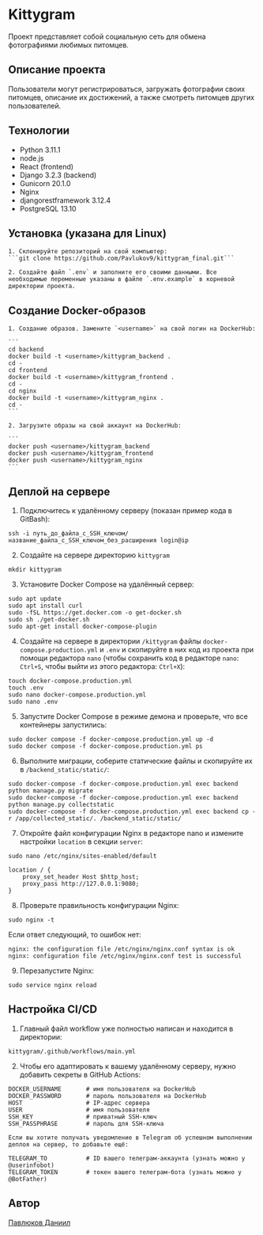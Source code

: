 # Kittygram

Проект представляет собой социальную сеть для обмена фотографиями любимых питомцев.

## Описание проекта

Пользователи могут регистрироваться, загружать фотографии своих питомцев, описание их достижений, а также смотреть питомцев других пользователей.

## Технологии

- Python 3.11.1
- node.js 
- React (frontend) 
- Django 3.2.3 (backend) 
- Gunicorn 20.1.0
- Nginx
- djangorestframework 3.12.4
- PostgreSQL 13.10

## Установка (указана для Linux)

    1. Склонируйте репозиторий на свой компьютер:
    ```git clone https://github.com/Pavlukov9/kittygram_final.git```

    2. Создайте файл `.env` и заполните его своими данными. Все необходимые переменные указаны в файле `.env.example` в корневой директории проекта.

## Создание Docker-образов

    1. Создание образов. Замените `<username>` на свой логин на DockerHub:

    ```
    cd backend
    docker build -t <username>/kittygram_backend .
    cd -
    cd frontend
    docker build -t <username>/kittygram_frontend .
    cd -
    cd nginx
    docker build -t <username>/kittygram_nginx .
    cd -
    ```

    2. Загрузите образы на свой аккаунт на DockerHub:

    ```
    docker push <username>/kittygram_backend
    docker push <username>/kittygram_frontend
    docker push <username>/kittygram_nginx
    ```

## Деплой на сервере

1. Подключитесь к удалённому серверу (показан пример кода в GitBash):
    
```
ssh -i путь_до_файла_с_SSH_ключом/название_файла_с_SSH_ключом_без_расширения login@ip 
```

2. Создайте на сервере директорию `kittygram`

 ```
 mkdir kittygram
 ```

3. Установите Docker Compose на удалённый сервер:

```
sudo apt update
sudo apt install curl
sudo -fSL https://get.docker.com -o get-docker.sh
sudo sh ./get-docker.sh
sudo apt-get install docker-compose-plugin
```

4. Создайте на сервере в директории `/kittygram` файлы `docker-compose.production.yml` и `.env` и скопируйте в них код из проекта при помощи редактора `nano` (чтобы сохранить код в редакторе `nano`: `Ctrl+S`, чтобы выйти из этого редактора: `Ctrl+X`):

```
touch docker-compose.production.yml
touch .env
sudo nano docker-compose.production.yml
sudo nano .env
``` 

5. Запустите Docker Compose в режиме демона и проверьте, что все контейнеры запустились:

```
sudo docker compose -f docker-compose.production.yml up -d
sudo docker compose -f docker-compose.production.yml ps
```

6. Выполните миграции, соберите статические файлы и скопируйте их в `/backend_static/static/`:

```
sudo docker-compose -f docker-compose.production.yml exec backend python manage.py migrate
sudo docker-compose -f docker-compose.production.yml exec backend python manage.py collectstatic
sudo docker-compose -f docker-compose.production.yml exec backend cp -r /app/collected_static/. /backend_static/static/
```

7. Откройте файл конфигурации Nginx в редакторе nano и измените настройки `location` в секции `server`:

```
sudo nano /etc/nginx/sites-enabled/default
```
```
location / {
    proxy_set_header Host $http_host;
    proxy_pass http://127.0.0.1:9080;
}
```

8. Проверьте правильность конфигурации Nginx:

```
sudo nginx -t
```

Eсли ответ следующий, то ошибок нет:

```
nginx: the configuration file /etc/nginx/nginx.conf syntax is ok
nginx: configuration file /etc/nginx/nginx.conf test is successful
```

9. Перезапустите Nginx:

```
sudo service nginx reload
```

## Настройка CI/CD

1. Главный файл workflow уже полностью написан и находится в директории:

```
kittygram/.github/workflows/main.yml
```

2. Чтобы его адаптировать к вашему удалённому серверу, нужно добавить секреты в GitHub Actions:

```
DOCKER_USERNAME       # имя пользователя на DockerHub
DOCKER_PASSWORD       # пароль пользователя на DockerHub
HOST                  # IP-адрес сервера
USER                  # имя пользователя
SSH_KEY               # приватный SSH-ключ
SSH_PASSPHRASE        # пароль для SSH-ключа

Если вы хотите получать уведомление в Telegram об успешном выполнении деплоя на сервер, то добавьте ещё:

TELEGRAM_TO           # ID вашего телеграм-аккаунта (узнать можно у @userinfobot)
TELEGRAM_TOKEN        # токен вашего телеграм-бота (узнать можно у @BotFather)
```

## Автор

[Павлюков Даниил](https://github.com/Pavlukov9)
